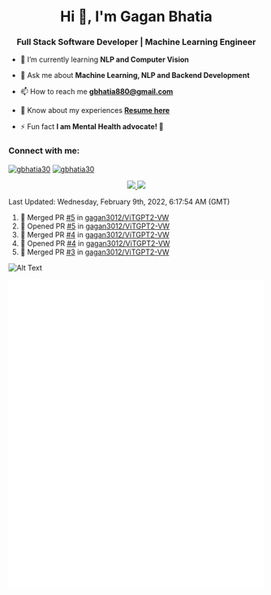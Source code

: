 <h1 align="center">Hi 👋, I'm Gagan Bhatia</h1>
<h3 align="center">Full Stack Software Developer | Machine Learning Engineer</h3>

- 🌱 I’m currently learning **NLP and Computer Vision**

- 💬 Ask me about **Machine Learning, NLP and Backend Development**

- 📫 How to reach me **gbhatia880@gmail.com**

- 📄 Know about my experiences [**Resume here**](https://drive.google.com/file/d/1VebQQLX8_SjgyhgccZByyDmtsXevF4Zf/view?usp=sharing)

- ⚡ Fun fact **I am Mental Health advocate! 🧠**

<h3 align="left">Connect with me:</h3>
<p align="left">
<a href="https://twitter.com/gbhatia30" target="blank"><img align="center" src="https://cdn.jsdelivr.net/npm/simple-icons@3.0.1/icons/twitter.svg" alt="gbhatia30" height="30" width="40" /></a>
<a href="https://linkedin.com/in/gbhatia30" target="blank"><img align="center" src="https://cdn.jsdelivr.net/npm/simple-icons@3.0.1/icons/linkedin.svg" alt="gbhatia30" height="30" width="40" /></a>
</p>

<p align="center">
<a href="https://github-readme-stats.vercel.app/api?username=gagan3012&count_private=true&show_icons=true&include_all_commits=false&hide_border=true&hide_title=true">
  <img width="48%"  src="https://github-readme-stats.vercel.app/api?username=gagan3012&count_private=true&show_icons=true&include_all_commits=false&hide_border=true&hide_title=true" />
</a>
<a href="https://github-readme-streak-stats.herokuapp.com/?user=gagan3012&hide_border=true">
  <img width="48%"  src="https://github-readme-streak-stats.herokuapp.com/?user=gagan3012&hide_border=true" />
</a>
</p>

<!--RECENT_ACTIVITY:last_update-->
Last Updated: Wednesday, February 9th, 2022, 6:17:54 AM (GMT)
<!--RECENT_ACTIVITY:last_update_end-->
<!--RECENT_ACTIVITY:start-->

1. 🎉 Merged PR [#5](https://github.com/gagan3012/ViTGPT2-VW/pull/5) in [gagan3012/ViTGPT2-VW](https://github.com/gagan3012/ViTGPT2-VW)
2. 💪 Opened PR [#5](https://github.com/gagan3012/ViTGPT2-VW/pull/5) in [gagan3012/ViTGPT2-VW](https://github.com/gagan3012/ViTGPT2-VW)
3. 🎉 Merged PR [#4](https://github.com/gagan3012/ViTGPT2-VW/pull/4) in [gagan3012/ViTGPT2-VW](https://github.com/gagan3012/ViTGPT2-VW)
4. 💪 Opened PR [#4](https://github.com/gagan3012/ViTGPT2-VW/pull/4) in [gagan3012/ViTGPT2-VW](https://github.com/gagan3012/ViTGPT2-VW)
5. 🎉 Merged PR [#3](https://github.com/gagan3012/ViTGPT2-VW/pull/3) in [gagan3012/ViTGPT2-VW](https://github.com/gagan3012/ViTGPT2-VW)
<!--RECENT_ACTIVITY:end-->

![Alt Text](https://github.com/gagan3012/gagan3012/blob/output/github-contribution-grid-snake.gif)

![Metrics](https://github.com/gagan3012/gagan3012/blob/main/github-metrics.svg)
